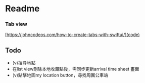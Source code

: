 #  Readme

### Tab view
[https://johncodeos.com/how-to-create-tabs-with-swiftui/](code)


## Todo
- (v)搜尋地點
- 在list view刪除本地收藏點後，需同步更新arrival time sheet 畫面
- (v)點擊地圖my location button，尋找周圍公車站

